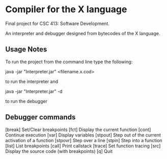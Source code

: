 # Compiler for the X language

Final project for CSC 413: Software Development.

An interpreter and debugger designed from bytecodes of the X language.

## Usage Notes

To run the project from the command line type the following:

java -jar "Interpreter.jar" <filename.x.cod>

to run the interpreter and

java -jar "Interpreter.jar" -d <filename no extension>

to run the debugger

## Debugger commands

[break]  Set/Clear breakpoints
[fct]    Display the current function
[cont]   Continue execution
[var]    Display variables
[stpout] Step out of the current activation of a function
[stpovr] Step over a line
[stpin]  Step into a function
[list]   List breakpoints
[call]   Print callstack
[trace]  Set function tracing
[src]    Display the source code (with breakpoints)
[q]      Quit

